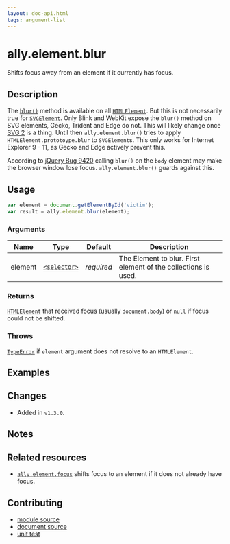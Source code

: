 ```yaml
---
layout: doc-api.html
tags: argument-list
---
```


# ally.element.blur

Shifts focus away from an element if it currently has focus.


## Description

The [`blur()`](https://developer.mozilla.org/en-US/docs/Web/API/HTMLElement/blur) method is available on all [`HTMLElement`](https://developer.mozilla.org/en-US/docs/Web/API/HTMLElement). But this is not necessarily true for [`SVGElement`](https://developer.mozilla.org/en-US/docs/Web/API/SVGElement). Only Blink and WebKit expose the `blur()` method on SVG elements, Gecko, Trident and Edge do not. This will likely change once [SVG 2](http://www.w3.org/TR/SVG2/interact.html#Focus) is a thing. Until then `ally.element.blur()` tries to apply `HTMLElement.prototoype.blur` to `SVGElement`s. This only works for Internet Explorer 9 - 11, as Gecko and Edge actively prevent this.

According to [jQuery Bug 9420](https://bugs.jqueryui.com/ticket/9420) calling `blur()` on the `body` element may make the browser window lose focus. `ally.element.blur()` guards against this.


## Usage

```js
var element = document.getElementById('victim');
var result = ally.element.blur(element);
```

### Arguments

| Name | Type | Default | Description |
| ---- | ---- | ------- | ----------- |
| element | [`<selector>`](../concepts.md#Selector) | *required* | The Element to blur. First element of the collections is used. |

### Returns

[`HTMLElement`](https://developer.mozilla.org/en/docs/Web/API/HTMLElement) that received focus (usually `document.body`) or `null` if focus could not be shifted.

### Throws

[`TypeError`](https://developer.mozilla.org/en-US/docs/Web/JavaScript/Reference/Global_Objects/TypeError) if `element` argument does not resolve to an `HTMLElement`.


## Examples


## Changes

* Added in `v1.3.0`.


## Notes


## Related resources

* [`ally.element.focus`](./focus.md) shifts focus to an element if it does not already have focus.


## Contributing

* [module source](https://github.com/medialize/ally.js/blob/master/src/element/blur.js)
* [document source](https://github.com/medialize/ally.js/blob/master/docs/api/element/blur.md)
* [unit test](https://github.com/medialize/ally.js/blob/master/test/unit/element.blur.test.js)
